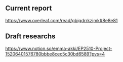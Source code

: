 ## Current report
https://www.overleaf.com/read/gbjgdrrkzjmk#8e8e81

## Draft researchs
https://www.notion.so/emma-akki/EP2510-Project-15206401576780bbbe8cec5c30bd6589?pvs=4


